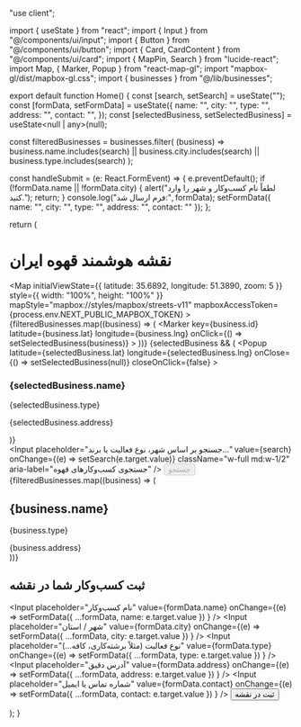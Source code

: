 "use client";

import { useState } from "react";
import { Input } from "@/components/ui/input";
import { Button } from "@/components/ui/button";
import { Card, CardContent } from "@/components/ui/card";
import { MapPin, Search } from "lucide-react";
import Map, { Marker, Popup } from "react-map-gl";
import "mapbox-gl/dist/mapbox-gl.css";
import { businesses } from "@/lib/businesses";

export default function Home() {
  const [search, setSearch] = useState("");
  const [formData, setFormData] = useState({
    name: "",
    city: "",
    type: "",
    address: "",
    contact: "",
  });
  const [selectedBusiness, setSelectedBusiness] = useState<null | any>(null);

  const filteredBusinesses = businesses.filter(
    (business) =>
      business.name.includes(search) ||
      business.city.includes(search) ||
      business.type.includes(search)
  );

  const handleSubmit = (e: React.FormEvent) => {
    e.preventDefault();
    if (!formData.name || !formData.city) {
      alert("لطفاً نام کسب‌وکار و شهر را وارد کنید.");
      return;
    }
    console.log("فرم ارسال شد:", formData);
    setFormData({ name: "", city: "", type: "", address: "", contact: "" });
  };

  return (
    <div className="min-h-screen bg-gray-100 p-4 md:p-6">
      <h1 className="text-2xl md:text-3xl font-bold text-center mb-6">
        نقشه هوشمند قهوه ایران
      </h1>
      <div className="w-full h-[400px] mb-6 rounded-lg overflow-hidden">
        <Map
          initialViewState={{ latitude: 35.6892, longitude: 51.3890, zoom: 5 }}
          style={{ width: "100%", height: "100%" }}
          mapStyle="mapbox://styles/mapbox/streets-v11"
          mapboxAccessToken={process.env.NEXT_PUBLIC_MAPBOX_TOKEN}
        >
          {filteredBusinesses.map((business) => (
            <Marker
              key={business.id}
              latitude={business.lat}
              longitude={business.lng}
              onClick={() => setSelectedBusiness(business)}
            >
              <MapPin className="h-6 w-6 text-red-500" />
            </Marker>
          ))}
          {selectedBusiness && (
            <Popup
              latitude={selectedBusiness.lat}
              longitude={selectedBusiness.lng}
              onClose={() => setSelectedBusiness(null)}
              closeOnClick={false}
            >
              <div className="p-2">
                <h3 className="font-semibold">{selectedBusiness.name}</h3>
                <p className="text-sm">{selectedBusiness.type}</p>
                <p className="text-sm">{selectedBusiness.address}</p>
              </div>
            </Popup>
          )}
        </Map>
      </div>
      <div className="flex flex-col md:flex-row items-center justify-center gap-3 md:gap-4 mb-6">
        <Input
          placeholder="جستجو بر اساس شهر، نوع فعالیت یا برند..."
          value={search}
          onChange={(e) => setSearch(e.target.value)}
          className="w-full md:w-1/2"
          aria-label="جستجوی کسب‌وکارهای قهوه"
        />
        <Button disabled={!search} className="w-full md:w-auto">
          <Search className="mr-2 h-4 w-4" /> جستجو
        </Button>
      </div>
      <div className="grid grid-cols-1 sm:grid-cols-2 md:grid-cols-3 gap-4 mb-8">
        {filteredBusinesses.map((business) => (
          <Card key={business.id}>
            <CardContent className="p-4">
              <h2 className="font-semibold text-lg md:text-xl">
                {business.name}
              </h2>
              <p className="text-sm text-muted-foreground">{business.type}</p>
              <div className="flex items-center mt-2 text-sm text-primary">
                <MapPin className="h-4 w-4 mr-1" /> {business.address}
              </div>
            </CardContent>
          </Card>
        ))}
      </div>
      <div className="max-w-xl mx-auto">
        <h2 className="text-xl font-semibold mb-4 text-center">
          ثبت کسب‌وکار شما در نقشه
        </h2>
        <form onSubmit={handleSubmit} className="grid gap-4">
          <Input
            placeholder="نام کسب‌وکار"
            value={formData.name}
            onChange={(e) =>
              setFormData({ ...formData, name: e.target.value })
            }
          />
          <Input
            placeholder="شهر / استان"
            value={formData.city}
            onChange={(e) =>
              setFormData({ ...formData, city: e.target.value })
            }
          />
          <Input
            placeholder="نوع فعالیت (مثلاً برشته‌کاری، کافه...)"
            value={formData.type}
            onChange={(e) =>
              setFormData({ ...formData, type: e.target.value })
            }
          />
          <Input
            placeholder="آدرس دقیق"
            value={formData.address}
            onChange={(e) =>
              setFormData({ ...formData, address: e.target.value })
            }
          />
          <Input
            placeholder="شماره تماس یا ایمیل"
            value={formData.contact}
            onChange={(e) =>
              setFormData({ ...formData, contact: e.target.value })
            }
          />
          <Button type="submit">ثبت در نقشه</Button>
        </form>
      </div>
    </div>
  );
}
